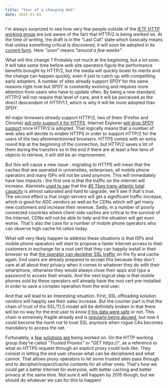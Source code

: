 ```yaml
---
title: "Year of a changing Web"
date: 2015-01-01
---
```


I'm always surprized to see how very few people outside of the [IETF HTTP working group](https://tools.ietf.org/wg/httpbis/) are just aware of the fact that HTTP/2 is being worked on. At the time of writing, the draft is in the "Last Call" state which basically means that unless something critical is discovered, it will soon be adopted in its [current form](https://datatracker.ietf.org/doc/draft-ietf-httpbis-http2/). Here _"soon"_ means _"around a few weeks"_.

What will this change ? Probably not much at the beginning, but a lot soon. It will take some time before web site operators figure the performance benefits brought by HTTP/2, but the media will quickly boast its merits and the change can happen quickly, even if just to catch up with competiting early adopters. A number of sites already support SPDY for the same reasons right now but SPDY is constantly evolving and requires more attention from users who have to update often. By being a new standard, HTTP/2 will not require that level of care, and it will be perceived as the direct descendant of HTTP/1.1, which is why it will be more adopted than SPDY.

All major browsers already support HTTP/2, two of them (Firefox and Chrome) [will only support it for HTTPS](https://www.mnot.net/blog/2014/01/30/http2_expectations). Internet Explorer [will drop SPDY support](http://blogs.msdn.com/b/ie/archive/2014/10/08/http-2-the-long-awaited-sequel.aspx) once HTTP/2 is adopted. That logically means that a number of web sites will decide to enable HTTPS in order to support HTTP/2 for the users of the two aforementionned browsers. HTTPS comes with an extra round trip at the beginning of the connection, but HTTP/2 saves a lot of them during the transfers so in the end if there are at least a few tens of objects to retrieve, it will still be an improvement.

But this will cause a new issue : migrating to HTTPS will mean that the caches that are operated in universities, enterprises, all mobile phone operators and many ISPs will not be used anymore. This will immediately have two impacts : the first one is that the traffic on the internet will increase. Alarmists [used to say](http://www.pcworld.idg.com.au/article/308437/trans-atlantic_internet_cables_may_filled_by_2014/) that the [40 Tbps trans-atlantic total capacity](http://www.itu.int/ITU-D/ict/newslog/TransAtlantic+Bandwidth+The+Hangover+Lingers.aspx) is almost saturated and hard to upgrade, we'll see if that's true. The second effect is that origin servers will get a significant traffic increase, which is good for ADC vendors as well as for CDNs which will get many new customers and increase their revenue. Sadly, in a number of poorly connected countries where client-side caches are critical to the survival of the Internet, CDNs will not be able to help and the situation will get even worse. That's also the case for a number of mobile phone operators who can observe high cache hit ratios today.

What will very likely happen to address these situations is that ISPs and mobile phone operators will start to propose a faster Internet access to their customers in exchange for a root cert that they can happily install in their browser so that [the operator can decipher SSL traffic](https://gigaom.com/2013/01/10/nokia-yes-we-decrypt-your-https-data-but-dont-worry-about-it/) on the fly and cache again. End users are already prepared to accept this because they don't care at all about their privacy when it comes to whatever they do with their smartphone, otherwise they would always close their apps and type a password to access their emails. And the next logical step is that mobile phones sold by these operators will already have the root cert pre-installed in order to save a complex operation from the end user.

And that will lead to an interesting situation. First, SSL offloading solution vendors will happily see their sales increase. But the counter part is that the chain of trust of the SSL/TLS model will be definitely broken in that there will be no way for the end user to know [if his data were safe](http://lists.w3.org/Archives/Public/ietf-http-wg/2014OctDec/0643.html) or not. This chain is extremely fragile already and is [regularly being abused](http://www.computerworld.com/article/2486614/security0/french-intermediate-certificate-authority-issues-rogue-certs-for-google-domains.html), but now it could become the norm not to trust SSL anymore when rogue CAs becomes mandatory to access the net.

Fortunately, a [few](http://tools.ietf.org/html/draft-rpeon-httpbis-exproxy) [solutions](https://tools.ietf.org/html/draft-loreto-httpbis-trusted-proxy20) [are](http://lists.w3.org/Archives/Public/ietf-http-wg/2013OctDec/1489.html) being worked on. On the HTTP working group they're called _"Trusted Proxies"_ or "GET https://", as a reference to what an HTTPS request through an explicit proxy could look like. They consist in letting the end user choose what can be deciphered and what cannot. That allows proxy operators to let some trusted sites pass through and to decipher/inspect/cache contents for all other ones. That's how we could get a better Internet for everyone, with better caching and better privacy at the same time. Not sure it will happen by 2015 though, but we should do whatever we can for this to happen!
